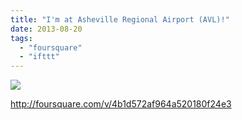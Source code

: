```yaml
---
title: "I'm at Asheville Regional Airport (AVL)!"
date: 2013-08-20
tags: 
  - "foursquare"
  - "ifttt"
---
```


![](images/staticmap?center=35.434882029983065,-82.53769755363464&zoom=16&size=710x440&maptype=roadmap&sensor=false&markers=color:red%7C35.434882029983065,-82.53769755363464)  
  
http://foursquare.com/v/4b1d572af964a520180f24e3
